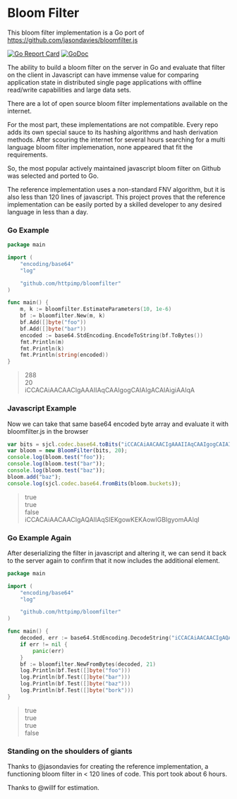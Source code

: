 Bloom Filter
============

This bloom filter implementation is a Go port of https://github.com/jasondavies/bloomfilter.js

[![Go Report Card](https://goreportcard.com/badge/github.com/httpimp/bloomfilter?1)](https://goreportcard.com/report/github.com/httpimp/bloomfilter)
[![GoDoc](https://godoc.org/github.com/httpimp/bloomfilter?status.svg)](https://godoc.org/github.com/httpimp/bloomfilter)

The ability to build a bloom filter on the server in Go and evaluate that filter on the client in
Javascript can have immense value for comparing application state in distributed single page
applications with offline read/write capabilities and large data sets.

There are a lot of open source bloom filter implementations available on the internet.

For the most part, these implementations are not compatible. Every repo adds its own special
sauce to its hashing algorithms and hash derivation methods. After scouring the internet for several
hours searching for a multi language bloom filter implemenation, none appeared that fit the
requirements.

So, the most popular actively maintained javascript bloom filter on Github was selected and ported
to Go.

The reference implementation uses a non-standard FNV algorithm, but it is also less than 120 lines
of javascript. This project proves that the reference implementation can be easily ported by a
skilled developer to any desired language in less than a day.

### Go Example

```go
package main

import (
	"encoding/base64"
	"log"

	"github.com/httpimp/bloomfilter"
)

func main() {
	m, k := bloomfilter.EstimateParameters(10, 1e-6)
	bf := bloomfilter.New(m, k)
	bf.Add([]byte("foo"))
	bf.Add([]byte("bar"))
	encoded := base64.StdEncoding.EncodeToString(bf.ToBytes())
	fmt.Println(m)
	fmt.Println(k)
	fmt.Println(string(encoded))
}

```

> 288  
> 20  
> iCCACAiAACAACIgAAAIIAqCAAIgogCAIAIgACAIAigiAAIqA

### Javascript Example

Now we can take that same base64 encoded byte array and evaluate it with bloomfilter.js in the
browser

```js
var bits = sjcl.codec.base64.toBits("iCCACAiAACAACIgAAAIIAqCAAIgogCAIAIgACAIAigiAAIqA");
var bloom = new BloomFilter(bits, 20);
console.log(bloom.test("foo"));
console.log(bloom.test("bar"));
console.log(bloom.test("baz"));
bloom.add("baz");
console.log(sjcl.codec.base64.fromBits(bloom.buckets));
```

> true  
> true  
> false  
> iCCACAiAACAACIgAQAIIAqSIEKgowKEKAowIGBIgyomAAIqI

### Go Example Again

After deserializing the filter in javascript and altering it, we can send it back to the server
again to confirm that it now includes the additional element.

```go
package main

import (
	"encoding/base64"
	"log"

	"github.com/httpimp/bloomfilter"
)

func main() {
	decoded, err := base64.StdEncoding.DecodeString("iCCACAiAACAACIgAQAIIAqSIEKgowKEKAowIGBIgyomAAIqI")
	if err != nil {
		panic(err)
	}
	bf := bloomfilter.NewFromBytes(decoded, 21)
	log.Println(bf.Test([]byte("foo")))
	log.Println(bf.Test([]byte("bar")))
	log.Println(bf.Test([]byte("baz")))
	log.Println(bf.Test([]byte("bork")))
}

```

> true  
> true  
> true  
> false

### Standing on the shoulders of giants

Thanks to @jasondavies for creating the reference implementation, a functioning bloom filter
in < 120 lines of code. This port took about 6 hours.

Thanks to @willf for estimation.
